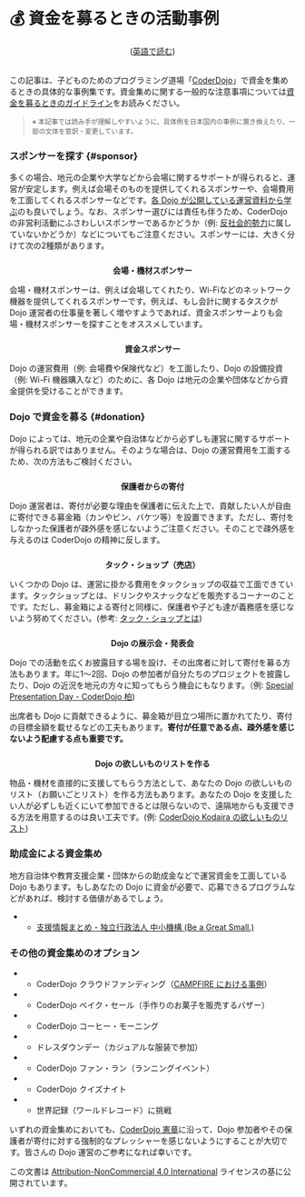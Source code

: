 # 💰 資金を募るときの活動事例
<center>(<a href="/docs/fundraising-methods_en">英語で読む</a>)</center>
<br/>

この記事は、子どものためのプログラミング道場「[CoderDojo](/)」で資金を集めるときの具体的な事例集です。資金集めに関する一般的な注意事項については[資金を募るときのガイドライン](/docs/fundraising-guidelines)をお読みください。

<blockquote>
  <small>※
  本記事では読み手が理解しやすいように、具体例を日本国内の事例に置き換えたり、一部の文体を意訳・変更しています。</small>
</blockquote>


### スポンサーを探す {#sponsor}

多くの場合、地元の企業や大学などから会場に関するサポートが得られると、運営が安定します。例えば会場そのものを提供してくれるスポンサーや、会場費用を工面してくれるスポンサーなどです。[各 Dojo が公開している運営資料から学ぶ](/kata#support-docs)のも良いでしょう。なお、スポンサー選びには責任も伴うため、CoderDojo の非営利活動にふさわしいスポンサーであるかどうか（例: [反社会的勢力](https://ja.wikipedia.org/wiki/%E5%8F%8D%E7%A4%BE%E4%BC%9A%E7%9A%84%E5%8B%A2%E5%8A%9B)に属していないかどうか）などについてもご注意ください。スポンサーには、大きく分けて次の2種類があります。

<center style="padding-top: 10px;"><b>会場・機材スポンサー</b></center>

会場・機材スポンサーは、例えば会場してくれたり、Wi-Fiなどのネットワーク機器を提供してくれるスポンサーです。例えば、もし会計に関するタスクが Dojo 運営者の仕事量を著しく増やすようであれば、資金スポンサーよりも会場・機材スポンサーを探すことをオススメしています。

<center style="padding-top: 10px;"><b>資金スポンサー</b></center>

Dojo の運営費用（例: 会場費や保険代など）を工面したり、Dojo の設備投資（例: Wi-Fi 機器購入など）のために、各 Dojo は地元の企業や団体などから資金提供を受けることができます。
<br/>

### Dojo で資金を募る {#donation}

Dojo によっては、地元の企業や自治体などから必ずしも運営に関するサポートが得られる訳ではありません。そのような場合は、Dojo の運営費用を工面するため、次の方法もご検討ください。

<center style="padding-top: 10px;"><b>保護者からの寄付</b></center>

Dojo 運営者は、寄付が必要な理由を保護者に伝えた上で、貢献したい人が自由に寄付できる募金箱（カンやビン、バケツ等）を設置できます。ただし、寄付をしなかった保護者が疎外感を感じないようご注意ください。そのことで疎外感を与えるのは CoderDojo の精神に反します。

<center style="padding-top: 10px;"><b>タック・ショップ（売店）</b></center>

いくつかの Dojo は、運営に掛かる費用をタックショップの収益で工面できています。タックショップとは、ドリンクやスナックなどを販売するコーナーのことです。ただし、募金箱による寄付と同様に、保護者や子ども達が義務感を感じないよう努めてください。(参考: [タック・ショップとは](https://www.jpedia.wiki/blog/en/Tuck_shop))

<center style="padding-top: 10px;"><b>Dojo の展示会・発表会</b></center>

Dojo での活動を広くお披露目する場を設け、その出席者に対して寄付を募る方法もあります。年に1〜2回、Dojo の参加者が自分たちのプロジェクトを披露したり、Dojo の近況を地元の方々に知ってもらう機会にもなります。（例: [Special Presentation Day - CoderDojo 柏](https://coderdojo-kashiwa.com/event/spd/2018/))

出席者も Dojo に貢献できるように、募金箱が目立つ場所に置かれてたり、寄付の目標金額を載せるなどの工夫もあります。**寄付が任意である点、疎外感を感じないよう配慮する点も重要です。**

<center style="padding-top: 10px;"><b>Dojo の欲しいものリストを作る</b></center>

物品・機材を直接的に支援してもらう方法として、あなたの Dojo の欲しいものリスト（お願いごとリスト）を作る方法もあります。あなたの Dojo を支援したい人が必ずしも近くにいて参加できるとは限らないので、遠隔地からも支援できる方法を用意するのは良い工夫です。(例: [CoderDojo Kodaira の欲しいものリスト](http://www.amazon.co.jp/registry/wishlist/NSKIK8D5B1EC)) 

### 助成金による資金集め

地方自治体や教育支援企業・団体からの助成金などで運営資金を工面している Dojo もあります。もしあなたの Dojo に資金が必要で、応募できるプログラムなどがあれば、検討する価値があるでしょう。

- - [支援情報まとめ - 独立行政法人 中小機構 (Be a Great Small.)](https://j-net21.smrj.go.jp/snavi/index.html)

### その他の資金集めのオプション

- - CoderDojo クラウドファンディング（[CAMPFIRE における事例](https://camp-fire.jp/projects/search?sort=density&word=CoderDojo)）
- - CoderDojo ベイク・セール（手作りのお菓子を販売するバザー）
- - CoderDojo コーヒー・モーニング
- - ドレスダウンデー（カジュアルな服装で参加）
- - CoderDojo ファン・ラン（ランニングイベント）
- - CoderDojo クイズナイト
- - 世界記録（ワールドレコード）に挑戦

いずれの資金集めにおいても、[CoderDojo 憲章](/charter)に沿って、Dojo 参加者やその保護者が寄付に対する強制的なプレッシャーを感じないようにすることが大切です。皆さんの Dojo 運営のご参考になれば幸いです。
<br>

この文書は [Attribution-NonCommercial 4.0 International](https://creativecommons.org/licenses/by-nc/4.0/deed.ja) ライセンスの基に公開されています。

